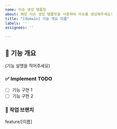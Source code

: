 ```yaml
---
name: 이슈 생성 템플릿
about: 해당 이슈 생성 템플릿을 사용하여 이슈를 생성해주세요!
title: "[domain] 기능 개요 이름"
labels: ''
assignees: ''

---
```


## 🤖 기능 개요

(기능 설명을 적어주세요)

### ✅ Implement TODO

- [ ] 기능 구현 1
- [ ] 기능 구현 2

### 🚧 작업 브랜치

feature/[이름]
